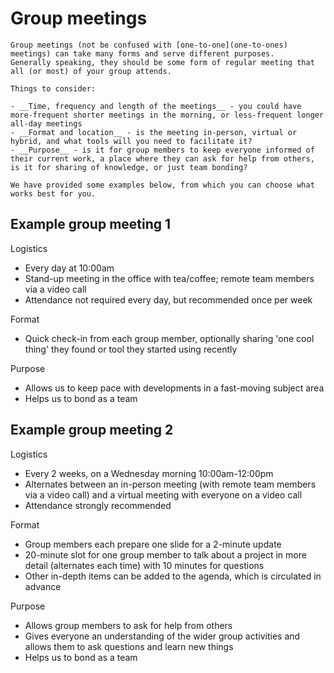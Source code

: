 # Group meetings

```{admonition} FIXME Instructions
Group meetings (not be confused with [one-to-one](one-to-ones) meetings) can take many forms and serve different purposes.
Generally speaking, they should be some form of regular meeting that all (or most) of your group attends.

Things to consider:

- __Time, frequency and length of the meetings__ - you could have more-frequent shorter meetings in the morning, or less-frequent longer all-day meetings
- __Format and location__ - is the meeting in-person, virtual or hybrid, and what tools will you need to facilitate it?
- __Purpose__ - is it for group members to keep everyone informed of their current work, a place where they can ask for help from others, is it for sharing of knowledge, or just team bonding?

We have provided some examples below, from which you can choose what works best for you.
```

## Example group meeting 1

Logistics
- Every day at 10:00am
- Stand-up meeting in the office with tea/coffee; remote team members via a video call
- Attendance not required every day, but recommended once per week

Format
- Quick check-in from each group member, optionally sharing 'one cool thing' they found or tool they started using recently

Purpose
- Allows us to keep pace with developments in a fast-moving subject area
- Helps us to bond as a team

## Example group meeting 2

Logistics
- Every 2 weeks, on a Wednesday morning 10:00am-12:00pm
- Alternates between an in-person meeting (with remote team members via a video call) and a virtual meeting with everyone on a video call
- Attendance strongly recommended

Format
- Group members each prepare one slide for a 2-minute update
- 20-minute slot for one group member to talk about a project in more detail (alternates each time) with 10 minutes for questions
- Other in-depth items can be added to the agenda, which is circulated in advance

Purpose
- Allows group members to ask for help from others
- Gives everyone an understanding of the wider group activities and allows them to ask questions and learn new things
- Helps us to bond as a team

